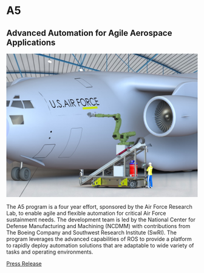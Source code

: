 
# A5 

## Advanced Automation for Agile Aerospace Applications 

![A5 Mobile Manipulator](A5-Render.JPG)

The A5 program is a four year effort, sponsored by the Air Force Research Lab, to enable agile and flexible automation for critical Air Force sustainment needs.  The development team is led by the National Center for Defense Manufacturing and Machining (NCDMM) with contributions from The Boeing Company and Southwest Research Institute (SwRI).  The program leverages the advanced capabilities of ROS to provide a platform to rapidly deploy automation solutions that are adaptable to wide variety of tasks and operating environments.

[Press Release](http://www.swri.org/9what/releases/2016/aerospace-manufacturing-automation.htm)